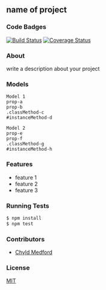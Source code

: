 ## name of project
### Code Badges
[![Build Status](https://travis-ci.org/zoeames/derby.svg)](https://travis-ci.org/zoeames/derby)
[![Coverage Status](https://coveralls.io/repos/zoeames/derby/badge.png)](https://coveralls.io/r/zoeames/derby)

### About
write a description about your project

### Models
```
Model 1
prop-a
prop-b
.classMethod-c
#instanceMethod-d
```

```
Model 2
prop-e
prop-f
.classMethod-g
#instanceMethod-h
```

### Features
- feature 1
- feature 2
- feature 3

### Running Tests
```bash
$ npm install
$ npm test
```

### Contributors
- [Chyld Medford](https://github.com/chyld)

### License
[MIT](LICENSE)


